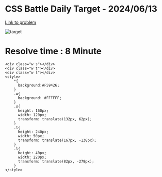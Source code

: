 # CSS Battle Daily Target - 2024/06/13

[Link to problem](https://cssbattle.dev/play/M61c83tsHyK26sU2ZBnl)

![target](https://firebasestorage.googleapis.com/v0/b/cssbattleapp.appspot.com/o/user%2Fummd3POvEDfFyeFvVdOMG3OOrwE2%2Ftargets%2Ftarget_2J9RaDM.png?alt=media)

# Resolve time : 8 Minute


```
<div class="w s"></div>
<div class="w t"></div>
<div class="w l"></div>
<style>
    *{
      background:#F59426;
    }
    .w{
      background: #FFFFFF;
    }
    .s{
      height: 160px;
      width: 120px;
      transform: translate(132px, 62px);
    }
    .t{
      height: 240px;
      width: 50px;
      transform: translate(167px, -138px);
    }
    .l{
      height: 40px;
      width: 220px;
      transform: translate(82px, -278px);
    }
</style>
```